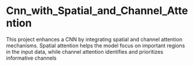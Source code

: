 # Cnn_with_Spatial_and_Channel_Attention
This project enhances a CNN by integrating spatial and channel attention mechanisms. Spatial attention helps the model focus on important regions in the input data, while channel attention identifies and prioritizes informative channels
